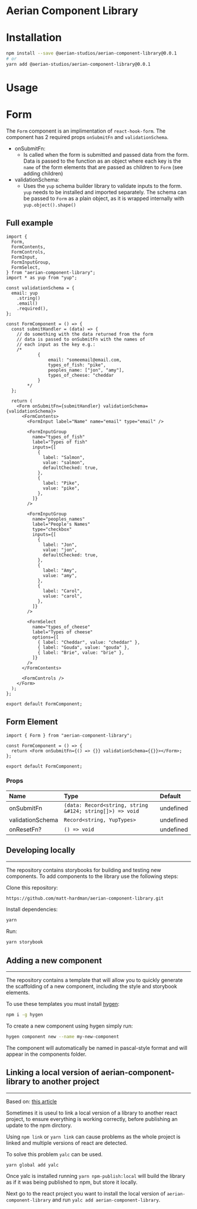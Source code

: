 # Aerian Component Library

# Installation

```bash
npm install --save @aerian-studios/aerian-component-library@0.0.1
# or
yarn add @aerian-studios/aerian-component-library@0.0.1
```

# Usage

# Form

The `Form` component is an implimentation of `react-hook-form`.
The component has 2 required props `onSubmitFn` and `validationSchema`.

- onSubmitFn:
  - Is called when the form is submitted and passed data from the form. Data is passed to the function as an object where each key is the `name` of the form elements that are passed as children to `Form` (see adding children)
- validationSchema:
  - Uses the `yup` schema builder library to validate inputs to the form. `yup` needs to be installed and imported separately. The schema can be passed to `Form` as a plain object, as it is wrapped internally with `yup.object().shape()`

## Full example

```tsx
import {
  Form,
  FormContents,
  FormControls,
  FormInput,
  FormInputGroup,
  FormSelect,
} from "aerian-component-library";
import * as yup from "yup";

const validationSchema = {
  email: yup
    .string()
    .email()
    .required(),
};

const FormComponent = () => {
  const submitHandler = (data) => {
    // do something with the data returned from the form
    // data is passed to onSubmitFn with the names of
    // each input as the key e.g.:
    /* 
            {
                email: "someemail@email.com,
                types_of_fish: "pike",
                peoples_name: ["jon", "amy"],
                types_of_cheese: "cheddar
            }
        */
  };

  return (
    <Form onSubmitFn={submitHandler} validationSchema={validationSchema}>
      <FormContents>
        <FormInput label="Name" name="email" type="email" />

        <FormInputGroup
          name="types_of_fish"
          label="Types of fish"
          inputs={[
            {
              label: "Salmon",
              value: "salmon",
              defaultChecked: true,
            },
            {
              label: "Pike",
              value: "pike",
            },
          ]}
        />

        <FormInputGroup
          name="peoples_names"
          label="People's Names"
          type="checkbox"
          inputs={[
            {
              label: "Jon",
              value: "jon",
              defaultChecked: true,
            },
            {
              label: "Amy",
              value: "amy",
            },
            {
              label: "Carol",
              value: "carol",
            },
          ]}
        />

        <FormSelect
          name="types_of_cheese"
          label="Types of cheese"
          options={[
            { label: "Cheddar", value: "cheddar" },
            { label: "Gouda", value: "gouda" },
            { label: "Brie", value: "brie" },
          ]}
        />
      </FormContents>

      <FormControls />
    </Form>
  );
};

export default FormComponent;
```

## Form Element

```tsx
import { Form } from "aerian-component-library";

const FormComponent = () => {
  return <Form onSubmitFn={() => {}} validationSchema={{}}></Form>;
};

export default FormComponent;
```

### Props

| Name             | Type                                                     | Default   |
| :--------------- | :------------------------------------------------------- | :-------- |
| onSubmitFn       | `(data: Record<string, string &#124; string[]>) => void` | undefined |
| validationSchema | `Record<string, YupTypes>`                               | undefined |
| onResetFn?       | `() => void`                                             | undefined |

## Developing locally

<hr />

The repository contains storybooks for building and testing new components. To add components to the library use the following steps:

Clone this repository:

```bash
https://github.com/matt-hardman/aerian-component-library.git
```

Install dependencies:

```bash
yarn
```

Run:

```bash
yarn storybook
```

## Adding a new component

<hr />
The repository contains a template that will allow you to quickly generate the scaffolding of a new component, including the style and storybook elements.

To use these templates you must install [hygen](https://www.hygen.io):

```bash
npm i -g hygen
```

To create a new component using hygen simply run:

```bash
hygen component new --name my-new-component
```

The component will automatically be named in pascal-style format and will appear in the components folder.

## Linking a local version of aerian-component-library to another project

<hr />

Based on: [this article](https://medium.com/@mtfranchetto/the-solution-for-a-working-npm-yarn-link-ddcb4f3c785e)

Sometimes it is useul to link a local version of a library to another react project, to ensure everything is working correctly, before publishing an update to the npm dirctory.

Using `npm link` or `yarn link` can cause problems as the whole project is linked and multiple versions of react are detected.

To solve this problem `yalc` can be used.

```bash
yarn global add yalc
```

Once yalc is installed running `yarn npm-publish:local` will build the library as if it was being published to npm, but store it locally.

Next go to the react project you want to install the local version of `aerian-component-library` and run `yalc add aerian-component-library`.
